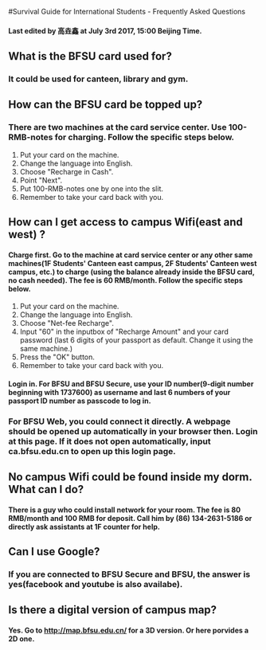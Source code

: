 #Survival Guide for International Students - Frequently Asked Questions
#### Last edited by 高垚鑫 at July 3rd 2017, 15:00 Beijing Time.

## What is the BFSU card used for?
### It could be used for canteen, library and gym.

## How can the BFSU card be topped up?
### There are two machines at the card service center. Use 100-RMB-notes for charging. Follow the specific steps below.
1. Put your card on the machine.
2. Change the language into English.
[](/iss/1.jpg)
3. Choose "Recharge in Cash".
[](/iss/2.jpg)
4. Point "Next".
[](/iss/3.jpg)
5. Put 100-RMB-notes one by one into the slit.
[](/iss/4.jpg)
6. Remember to take your card back with you.

## How can I get access to campus Wifi(east and west) ?
#### Charge first. Go to the machine at card service center or any other same machines(1F Students' Canteen east campus, 2F Students' Canteen west campus, etc.) to charge (using the balance already inside the BFSU card, no cash needed). The fee is 60 RMB/month. Follow the specific steps below.
1. Put your card on the machine.
2. Change the language into English.
3. Choose "Net-fee Recharge".
[](/iss/11.jpg)
4. Input "60" in the inputbox of "Recharge Amount" and your card password (last 6 digits of your passport as default. Change it using the same machine.)
[](/iss/22.jpg)
5. Press the "OK" button.
6. Remember to take your card back with you.

#### Login in. For BFSU and BFSU Secure, use your ID number(9-digit number beginning with 1737600) as username and last 6 numbers of your passport ID number as passcode to log in.  
### For BFSU Web, you could connect it directly. A webpage should be opened up automatically in your browser then. Login at this page. If it does not open automatically, input ca.bfsu.edu.cn to open up this login page.

## No campus Wifi could be found inside my dorm. What can I do?
#### There is a guy who could install network for your room. The fee is 80 RMB/month and 100 RMB for deposit. Call him by (86) 134-2631-5186 or directly ask assistants at 1F counter for help.

## Can I use Google?
### If you are connected to BFSU Secure and BFSU, the answer is yes(facebook and youtube is also availabe).

## Is there a digital version of campus map?
#### Yes. Go to http://map.bfsu.edu.cn/ for a 3D version. Or here porvides a 2D one.
[](/iss/campus_map.jpg)
